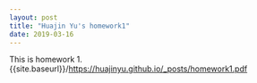 ```yaml
---
layout: post
title: "Huajin Yu's homework1"
date: 2019-03-16
---
```

This is homework 1.
{{site.baseurl}}/https://huajinyu.github.io/_posts/homework1.pdf
